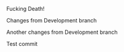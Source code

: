 Fucking Death!

Changes from Development branch

Another changes from Development branch

Test commit


